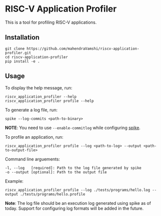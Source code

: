 # RISC-V Application Profiler

This is a tool for profiling RISC-V applications.

## Installation

```shell
git clone https://github.com/mahendraVamshi/riscv-application-profiler.git
cd riscv-application-profiler
pip install -e .
```

## Usage

To display the help message, run:
```shell
riscv_application_profiler --help
riscv_application_profiler profile --help
```

To generate a log file, run:
```shell
spike --log-commits <path-to-binary>
```

**NOTE**: You need to use ``--enable-commitlog`` while configuring [spike](https://github.com/riscv-software-src/riscv-isa-sim#build-steps).

To profile an application, run:
```shell
riscv_application_profiler profile --log <path-to-log> --output <path-to-output-file>
```

Command line arguements:

```text
-l, --log   [required]: Path to the log file generated by spike
-o --output [optional]: Path to the output file
```

Example:

```shell
riscv_application_profiler profile --log ./tests/programs/hello.log --output ./tests/programs/hello.profile
```

**Note**: The log file should be an execution log generated using spike as of today. Support for configuring log formats will be added in the future.